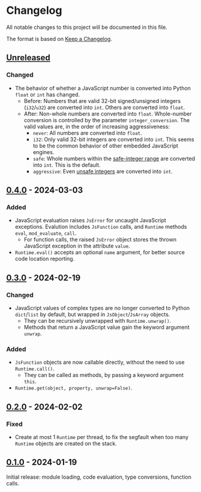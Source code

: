 # Changelog
All notable changes to this project will be documented in this file.

The format is based on [Keep a Changelog](https://keepachangelog.com/en/1.0.0/).

## [Unreleased]
### Changed
- The behavior of whether a JavaScript number is converted into Python `float` or `int` has changed.
    - Before: Numbers that are valid 32-bit signed/unsigned integers (`i32`/`u32`) are converted into `int`. Others are converted into `float`.
    - After: Non-whole numbers are converted into `float`. Whole-number conversion is controlled by the parameter `integer_conversion`. The valid values are, in the order of increasing aggressiveness:
        - `never`: All numbers are converted into `float`.
        - `i32`: Only valid 32-bit integers are converted into `int`. This seems to be the common behavior of other embedded JavaScript engines.
        - `safe`: Whole numbers within the [safe-integer range](https://developer.mozilla.org/en-US/docs/Web/JavaScript/Reference/Global_Objects/Number/isSafeInteger) are converted into `int`. This is the default.
        - `aggressive`: Even [unsafe integers](https://developer.mozilla.org/en-US/docs/Web/JavaScript/Reference/Global_Objects/Number/MAX_SAFE_INTEGER) are converted into `int`.

## [0.4.0] - 2024-03-03
### Added
- JavaScript evaluation raises `JsError` for uncaught JavaScript exceptions. Evalution includes `JsFunction` calls, and `Runtime` methods `eval`, `mod_evaluate`, `call`.
    - For function calls, the raised `JsError` object stores the thrown JavaScript exception in the attribute `value`.
- `Runtime.eval()` accepts an optional `name` argument, for better source code location reporting.

## [0.3.0] - 2024-02-19
### Changed
- JavaScript values of complex types are no longer converted to Python `dict`/`list` by default, but wrapped in `JsObject`/`JsArray` objects.
    - They can be recursively unwrapped with `Runtime.unwrap()`.
    - Methods that return a JavaScript value gain the keyword argument `unwrap`.

### Added
- `JsFunction` objects are now callable directly, without the need to use `Runtime.call()`.
    - They can be called as methods, by passing a keyword argument `this`.
- `Runtime.get(object, property, unwrap=False)`.

## [0.2.0] - 2024-02-02
### Fixed
- Create at most 1 `Runtime` per thread, to fix the segfault when too many `Runtime` objects are created on the stack.

## [0.1.0] - 2024-01-19
Initial release: module loading, code evaluation, type conversions, function calls.

[Unreleased]: https://github.com/ubolonton/denopy/compare/v0.4.0...HEAD
[0.4.0]: https://github.com/ubolonton/denopy/compare/v0.3.0...v0.4.0
[0.3.0]: https://github.com/ubolonton/denopy/compare/v0.2.0...v0.3.0
[0.2.0]: https://github.com/ubolonton/denopy/compare/v0.1.0...v0.2.0
[0.1.0]: https://github.com/ubolonton/denopy/compare/6d975ef1...v0.1.0

